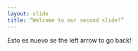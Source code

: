 ```yaml
---
layout: slide
title: “Welcome to our second slide!”
---
```

Esto es nuevo
se the left arrow to go back!
